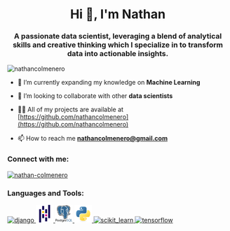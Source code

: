 <h1 align="center">Hi 👋, I'm Nathan</h1>
<h3 align="center">A passionate data scientist, leveraging a blend of analytical skills and creative thinking which I specialize in to transform data into actionable insights.</h3>

<p align="left"> <img src="https://komarev.com/ghpvc/?username=nathancolmenero&label=Profile%20views&color=0e75b6&style=flat" alt="nathancolmenero" /> </p>

- 🌱 I’m currently expanding my knowledge on **Machine Learning**

- 👯 I’m looking to collaborate with other **data scientists**

- 👨‍💻 All of my projects are available at [https://github.com/nathancolmenero](https://github.com/nathancolmenero)

- 📫 How to reach me **nathancolmenero@gmail.com**

<h3 align="left">Connect with me:</h3>
<p align="left">
<a href="https://linkedin.com/in/nathan-colmenero" target="blank"><img align="center" src="https://raw.githubusercontent.com/rahuldkjain/github-profile-readme-generator/master/src/images/icons/Social/linked-in-alt.svg" alt="nathan-colmenero" height="30" width="40" /></a>
</p>

<h3 align="left">Languages and Tools:</h3>
<p align="left"> <a href="https://www.djangoproject.com/" target="_blank" rel="noreferrer"> <img src="https://cdn.worldvectorlogo.com/logos/django.svg" alt="django" width="40" height="40"/> </a> <a href="https://pandas.pydata.org/" target="_blank" rel="noreferrer"> <img src="https://raw.githubusercontent.com/devicons/devicon/2ae2a900d2f041da66e950e4d48052658d850630/icons/pandas/pandas-original.svg" alt="pandas" width="40" height="40"/> </a> <a href="https://www.postgresql.org" target="_blank" rel="noreferrer"> <img src="https://raw.githubusercontent.com/devicons/devicon/master/icons/postgresql/postgresql-original-wordmark.svg" alt="postgresql" width="40" height="40"/> </a> <a href="https://www.python.org" target="_blank" rel="noreferrer"> <img src="https://raw.githubusercontent.com/devicons/devicon/master/icons/python/python-original.svg" alt="python" width="40" height="40"/> </a> <a href="https://scikit-learn.org/" target="_blank" rel="noreferrer"> <img src="https://upload.wikimedia.org/wikipedia/commons/0/05/Scikit_learn_logo_small.svg" alt="scikit_learn" width="40" height="40"/> </a> <a href="https://www.tensorflow.org" target="_blank" rel="noreferrer"> <img src="https://www.vectorlogo.zone/logos/tensorflow/tensorflow-icon.svg" alt="tensorflow" width="40" height="40"/> </a> </p>
